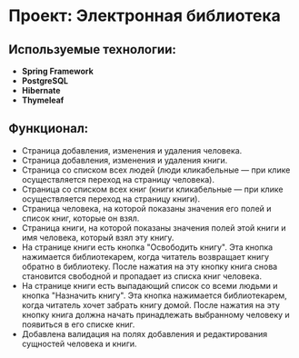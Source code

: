 # Проект: Электронная библиотека

## Используемые технологии:

- **Spring Framework**
- **PostgreSQL**
- **Hibernate**
- **Thymeleaf**

## Функционал:

- Страница добавления, изменения и удаления человека.
- Страница добавления, изменения и удаления книги.
- Страница со списком всех людей (люди кликабельные — при клике осуществляется переход на страницу человека).
- Страница со списком всех книг (книги кликабельные — при клике осуществляется переход на страницу книги).
- Страница человека, на которой показаны значения его полей и список книг, которые он взял.
- Страница книги, на которой показаны значения полей этой книги и имя человека, который взял эту книгу.
- На странице книги есть кнопка "Освободить книгу". Эта кнопка нажимается библиотекарем, когда читатель возвращает книгу обратно в библиотеку. После нажатия на эту кнопку книга снова становится свободной и пропадает из списка книг человека.
- На странице книги есть выпадающий список со всеми людьми и кнопка "Назначить книгу". Эта кнопка нажимается библиотекарем, когда читатель хочет забрать книгу домой. После нажатия на эту кнопку книга должна начать принадлежать выбранному человеку и появиться в его списке книг.
- Добавлена валидация на полях добавления и редактирования сущностей человека и книги.

